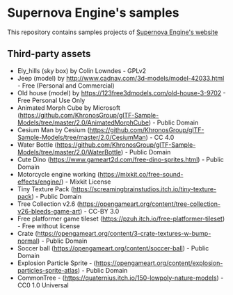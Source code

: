 # Supernova Engine's samples

This repository contains samples projects of [Supernova Engine's website](http://supernovaengine.org)

## Third-party assets

* Ely_hills (sky box) by Colin Lowndes - GPLv2
* Jeep (model) by http://www.cadnav.com/3d-models/model-42033.html - Free (Personal and Commercial)
* Old house (model) by https://123free3dmodels.com/old-house-3-9702 - Free Personal Use Only
* Animated Morph Cube by Microsoft (https://github.com/KhronosGroup/glTF-Sample-Models/tree/master/2.0/AnimatedMorphCube) - Public Domain
* Cesium Man by Cesium (https://github.com/KhronosGroup/glTF-Sample-Models/tree/master/2.0/CesiumMan) - CC 4.0
* Water Bottle (https://github.com/KhronosGroup/glTF-Sample-Models/tree/master/2.0/WaterBottle) - Public Domain
* Cute Dino (https://www.gameart2d.com/free-dino-sprites.html) - Public Domain
* Motorcycle engine working (https://mixkit.co/free-sound-effects/engine/) - Mixkit License
* Tiny Texture Pack (https://screamingbrainstudios.itch.io/tiny-texture-pack) - Public Domain
* Tree Collection v2.6 (https://opengameart.org/content/tree-collection-v26-bleeds-game-art) - CC-BY 3.0
* Free platformer game tileset (https://pzuh.itch.io/free-platformer-tileset) - Free without license
* Crate (https://opengameart.org/content/3-crate-textures-w-bump-normal) - Public Domain
* Soccer ball (https://opengameart.org/content/soccer-ball) - Public Domain
* Explosion Particle Sprite - (https://opengameart.org/content/explosion-particles-sprite-atlas) - Public Domain
* CommonTree - (https://quaternius.itch.io/150-lowpoly-nature-models) - CC0 1.0 Universal